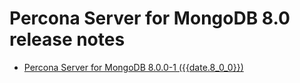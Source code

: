 
# Percona Server for MongoDB 8.0 release notes

* [Percona Server for MongoDB 8.0.0-1 ({{date.8_0_0}})](8.0.0-1.md)